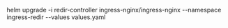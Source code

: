  helm upgrade -i   redir-controller ingress-nginx/ingress-nginx   --namespace ingress-redir --values values.yaml 